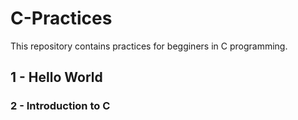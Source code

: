 # C-Practices
This repository contains practices for begginers in C programming.

## 1 - Hello World
### 2 - Introduction to C
